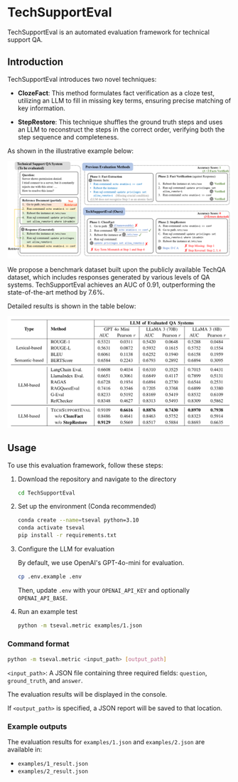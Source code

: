 # TechSupportEval

TechSupportEval is an automated evaluation framework for technical support QA.

## Introduction

TechSupportEval introduces two novel techniques:

* **ClozeFact**: This method formulates fact verification as a cloze test, utilizing an LLM to fill in missing key terms, ensuring precise matching of key information.

* **StepRestore**: This technique shuffles the ground truth steps and uses an LLM to reconstruct the steps in the correct order, verifying both the step sequence and completeness.

As shown in the illustrative example below:

![Pipeline](images/pipeline.png)

We propose a benchmark dataset built upon the publicly available TechQA dataset, which includes responses generated by various levels of QA systems. TechSupportEval achieves an AUC of 0.91, outperforming the state-of-the-art method by 7.6%.

Detailed results is shown in the table below:

![Evaluation result](images/evaluation_result.png)

## Usage

To use this evaluation framework, follow these steps:

1. Download the repository and navigate to the directory

    ```bash
    cd TechSupportEval
    ```

2. Set up the environment (Conda recommended)

    ```bash
    conda create --name=tseval python=3.10  
    conda activate tseval  
    pip install -r requirements.txt  
    ```

3. Configure the LLM for evaluation

    By default, we use OpenAI's GPT-4o-mini for evaluation.

    ```bash
    cp .env.example .env  
    ```

    Then, update `.env` with your `OPENAI_API_KEY` and optionally `OPENAI_API_BASE`.

4. Run an example test

    ```bash
    python -m tseval.metric examples/1.json  
    ```

### Command format

```bash
python -m tseval.metric <input_path> [output_path]
```

`<input_path>`: A JSON file containing three required fields: `question`, `ground_truth`, and `answer`.

The evaluation results will be displayed in the console.

If `<output_path>` is specified, a JSON report will be saved to that location.

### Example outputs

The evaluation results for `examples/1.json` and `examples/2.json` are available in:
- `examples/1_result.json`
- `examples/2_result.json`
